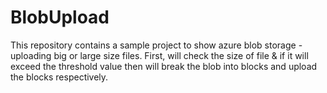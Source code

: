 # BlobUpload
This repository contains a sample project to show azure blob storage - uploading big or large size files. First, will check the size of file & if it will exceed the threshold value then will break the blob into blocks and upload the blocks respectively. 
